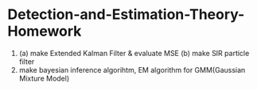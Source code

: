 # Detection-and-Estimation-Theory-Homework

1. (a) make Extended Kalman Filter & evaluate MSE
   (b) make SIR particle filter
3. make bayesian inference algorihtm, EM algorithm for GMM(Gaussian Mixture Model)
